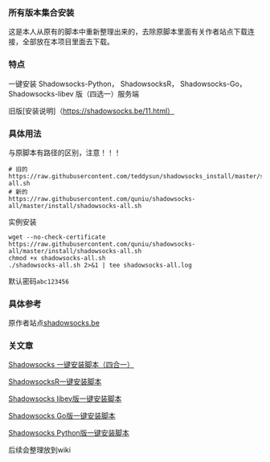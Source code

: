 ### 所有版本集合安装

这是本人从原有的脚本中重新整理出来的，去除原脚本里面有关作者站点下载连接，全部放在本项目里面去下载。


### 特点

一键安装 Shadowsocks-Python， ShadowsocksR， Shadowsocks-Go， Shadowsocks-libev 版（四选一）服务端

旧版[安装说明]（https://shadowsocks.be/11.html）

### 具体用法
与原脚本有路径的区别，注意！！！
```
# 旧的
https://raw.githubusercontent.com/teddysun/shadowsocks_install/master/shadowsocks-all.sh
# 新的
https://raw.githubusercontent.com/quniu/shadowsocks-all/master/install/shadowsocks-all.sh

```

实例安装
```
wget --no-check-certificate https://raw.githubusercontent.com/quniu/shadowsocks-all/master/install/shadowsocks-all.sh
chmod +x shadowsocks-all.sh
./shadowsocks-all.sh 2>&1 | tee shadowsocks-all.log
```


默认密码`abc123456`



### 具体参考
原作者站点[shadowsocks.be](https://shadowsocks.be/)



### 关文章

[Shadowsocks 一键安装脚本（四合一）](https://shadowsocks.be/11.html)

[ShadowsocksR一键安装脚本](https://shadowsocks.be/9.html)

[Shadowsocks libev版一键安装脚本](https://shadowsocks.be/4.html)

[Shadowsocks Go版一键安装脚本](https://shadowsocks.be/3.html)

[Shadowsocks Python版一键安装脚本](https://shadowsocks.be/1.html)



后续会整理放到wiki

